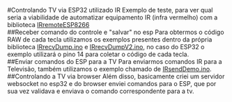 #Controlando TV via ESP32 utilizado IR
Exemplo de teste, para ver qual seria a viabilidade de automatizar equipamento IR (infra vermelho) com a biblioteca [IRremoteESP8266](https://github.com/crankyoldgit/IRremoteESP8266)  
##Receber comando do controle e "salvar" no esp
Para obtermos o código RAW de cada tecla utilizamos os exemplos presentes dentro da própria biblioteca [IRrecvDump.ino](https://github.com/crankyoldgit/IRremoteESP8266/blob/master/examples/IRrecvDump/IRrecvDump.ino) e [IRrecvDumpV2.ino](https://github.com/crankyoldgit/IRremoteESP8266/blob/master/examples/IRrecvDumpV2/IRrecvDumpV2.ino), no caso do ESP32 o exemplo utilizará o pino 14 para coletar o código de cada tecla.  
##Enviar comandos do ESP para a TV
Para enviarmos comandos IR para a Televisão, também utilizamos o exemplo chamado de [IRsendDemo.ino](https://github.com/crankyoldgit/IRremoteESP8266/blob/master/examples/IRsendDemo/IRsendDemo.ino).  
##Controlando a TV via browser
Além disso, basicamente criei um servidor websocket no esp32 e do browser enviei comandos para o ESP, que por sua vez validava e enviava o comando correspondente para a tv.  
